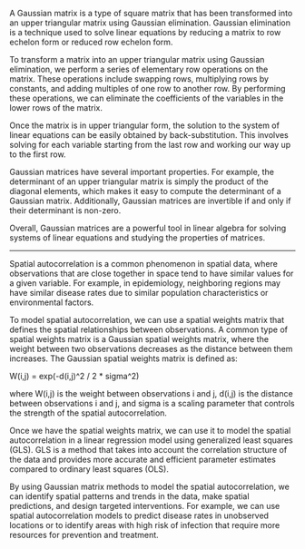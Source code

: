 A Gaussian matrix is a type of square matrix that has been transformed into an upper triangular matrix using Gaussian elimination. Gaussian elimination is a technique used to solve linear equations by reducing a matrix to row echelon form or reduced row echelon form.

To transform a matrix into an upper triangular matrix using Gaussian elimination, we perform a series of elementary row operations on the matrix. These operations include swapping rows, multiplying rows by constants, and adding multiples of one row to another row. By performing these operations, we can eliminate the coefficients of the variables in the lower rows of the matrix.

Once the matrix is in upper triangular form, the solution to the system of linear equations can be easily obtained by back-substitution. This involves solving for each variable starting from the last row and working our way up to the first row.

Gaussian matrices have several important properties. For example, the determinant of an upper triangular matrix is simply the product of the diagonal elements, which makes it easy to compute the determinant of a Gaussian matrix. Additionally, Gaussian matrices are invertible if and only if their determinant is non-zero.

Overall, Gaussian matrices are a powerful tool in linear algebra for solving systems of linear equations and studying the properties of matrices.


------------------------------------------------------------------------------------------------------------------

Spatial autocorrelation is a common phenomenon in spatial data, where observations that are close together in space tend to have similar values for a given variable. For example, in epidemiology, neighboring regions may have similar disease rates due to similar population characteristics or environmental factors.

To model spatial autocorrelation, we can use a spatial weights matrix that defines the spatial relationships between observations. A common type of spatial weights matrix is a Gaussian spatial weights matrix, where the weight between two observations decreases as the distance between them increases. The Gaussian spatial weights matrix is defined as:

W(i,j) = exp(-d(i,j)^2 / 2 * sigma^2)

where W(i,j) is the weight between observations i and j, d(i,j) is the distance between observations i and j, and sigma is a scaling parameter that controls the strength of the spatial autocorrelation.

Once we have the spatial weights matrix, we can use it to model the spatial autocorrelation in a linear regression model using generalized least squares (GLS). GLS is a method that takes into account the correlation structure of the data and provides more accurate and efficient parameter estimates compared to ordinary least squares (OLS).

By using Gaussian matrix methods to model the spatial autocorrelation, we can identify spatial patterns and trends in the data, make spatial predictions, and design targeted interventions. For example, we can use spatial autocorrelation models to predict disease rates in unobserved locations or to identify areas with high risk of infection that require more resources for prevention and treatment.
